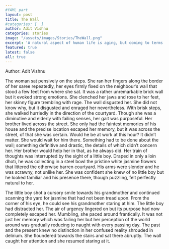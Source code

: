 ```yaml
---
#YAML part
layout: post
title: The Wall
#categories: [  ]
author: Adit Vishnu
categories: stories
image: "/assets/images/Stories/TheWall.png"
excerpt: 'A natural aspect of human life is aging, but coming to terms with it, is a very complicated process. This wonderful piece explores and builds a very beautiful, yet poignant image. '
featured: true
latest: false
all: true
---
```


Author: Adit Vishnu


The woman sat pensively on the steps. She ran her fingers along the border of her saree repeatedly, her eyes firmly fixed on the neighbour’s wall that stood a few feet from where she sat. It was a rather unremarkable brick wall but it evoked strong emotions. She clenched her jaws and rose to her feet, her skinny figure trembling with rage.  The wall disgusted her. She did not know why, but it disgusted and enraged her nevertheless. With brisk steps, she walked hurriedly in the direction of the courtyard. Though she was a diminutive and elderly with failing senses, her gait was purposeful. Her brother lived across the street. She only had the faintest memories of his house and the precise location escaped her memory, but it was across the street, of that she was certain. Would he be at work at this hour? It didn’t matter. She would wait for him there. Something had to be done about the wall; something definitive and drastic, the details of which didn’t concern her. Her brother would help her in that, as he always did.  Her train of thoughts was interrupted by the sight of a little boy.  Draped in only a loin dhoti, he was collecting in a steel bowl the pristine white jasmine flowers that littered the otherwise barren courtyard. His arms were slender and he was scrawny, not unlike her. She was confident she knew of no little boy but he looked familiar and his presence there, though puzzling, felt perfectly natural to her.

The little boy shot a cursory smile towards his grandmother and continued scanning the yard for jasmine that had not been tread upon. From the corner of his eye, he could see his grandmother staring at him. The little boy had distracted her. The air of urgency lingered on but its purpose had now completely escaped her.  Mumbling, she paced around frantically. It was not just her memory which was failing her but her perception of the world around was gradually reducing to naught with every passing day.  The past and the present knew no distinction in her confused reality shrouded in delirium. She floundered towards the stairs and sat there abruptly. The wall caught her attention and she resumed staring at it.
